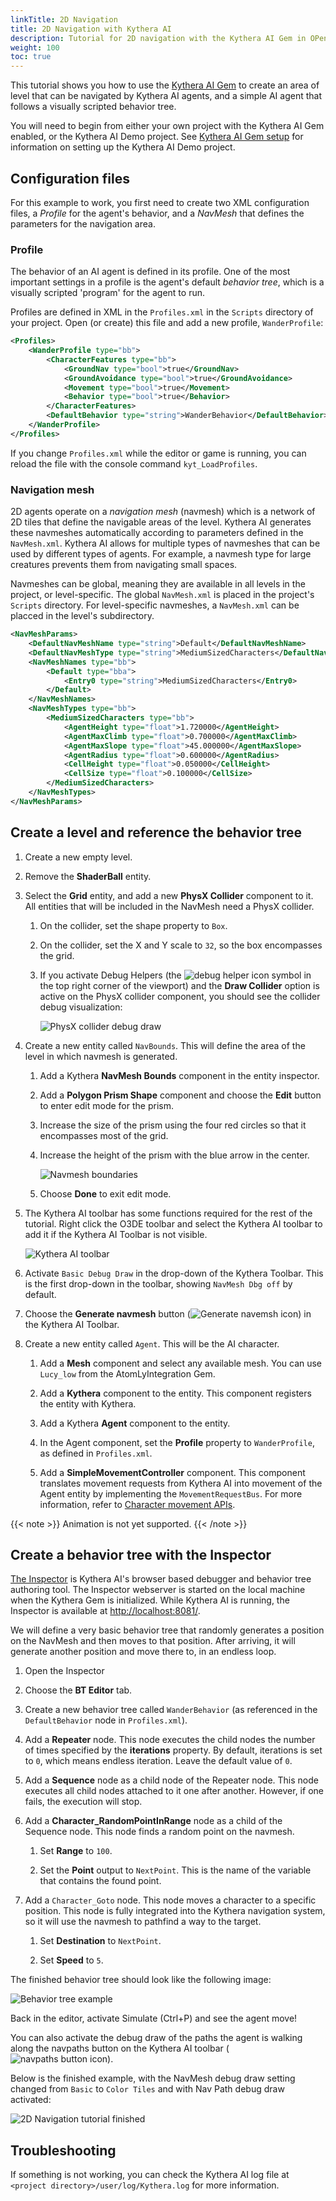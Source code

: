 ```yaml
---
linkTitle: 2D Navigation
title: 2D Navigation with Kythera AI
description: Tutorial for 2D navigation with the Kythera AI Gem in OPen 3D Engine (O3DE)
weight: 100
toc: true
---
```


This tutorial shows you how to use the [Kythera AI Gem](/docs/user-guide/gems/reference/kythera-ai/) to create an area of level that can be navigated by Kythera AI agents, and a simple AI agent that follows a visually scripted behavior tree.

You will need to begin from either your own project with the Kythera AI Gem enabled, or the Kythera AI Demo project. See [Kythera AI Gem setup](/docs/user-guide/gems/reference/kythera-ai/kythera-ai-gem-setup/) for information on setting up the Kythera AI Demo project.

## Configuration files

For this example to work, you first need to create two XML configuration files, a *Profile* for the agent's behavior, and a *NavMesh* that defines the parameters for the navigation area.

### Profile

The behavior of an AI agent is defined in its profile. One of the most important settings in a profile is the agent's default *behavior tree*, which is a visually scripted 'program' for the agent to run.

Profiles are defined in XML in the `Profiles.xml` in the `Scripts` directory of your project. Open (or create) this file and add a new profile, `WanderProfile`:

```xml
<Profiles>
    <WanderProfile type="bb">
        <CharacterFeatures type="bb">
            <GroundNav type="bool">true</GroundNav>
            <GroundAvoidance type="bool">true</GroundAvoidance>
            <Movement type="bool">true</Movement>
            <Behavior type="bool">true</Behavior>
        </CharacterFeatures>
        <DefaultBehavior type="string">WanderBehavior</DefaultBehavior>
    </WanderProfile>
</Profiles>
```

If you change `Profiles.xml` while the editor or game is running, you can reload the file with the console command `kyt_LoadProfiles`.

### Navigation mesh

2D agents operate on a *navigation mesh* (navmesh) which is a network of 2D tiles that define the navigable areas of the level. Kythera AI generates these navmeshes automatically according to parameters defined in the `NavMesh.xml`. Kythera AI allows for multiple types of navmeshes that can be used by different types of agents. For example, a navmesh type for large creatures prevents them from navigating small spaces.

Navmeshes can be global, meaning they are available in all levels in the project, or level-specific. The global `NavMesh.xml` is placed in the project's `Scripts` directory. For level-specific navmeshes, a `NavMesh.xml` can be placced in the level's subdirectory.

```xml
<NavMeshParams>
    <DefaultNavMeshName type="string">Default</DefaultNavMeshName>
    <DefaultNavMeshType type="string">MediumSizedCharacters</DefaultNavMeshType>
    <NavMeshNames type="bb">
        <Default type="bba">
            <Entry0 type="string">MediumSizedCharacters</Entry0>
        </Default>
    </NavMeshNames>
    <NavMeshTypes type="bb">
        <MediumSizedCharacters type="bb">
            <AgentHeight type="float">1.720000</AgentHeight>
            <AgentMaxClimb type="float">0.700000</AgentMaxClimb>
            <AgentMaxSlope type="float">45.000000</AgentMaxSlope>
            <AgentRadius type="float">0.600000</AgentRadius>
            <CellHeight type="float">0.050000</CellHeight>
            <CellSize type="float">0.100000</CellSize>
        </MediumSizedCharacters>
    </NavMeshTypes>
</NavMeshParams>
```

## Create a level and reference the behavior tree

1. Create a new empty level.

1. Remove the **ShaderBall** entity.

1. Select the **Grid** entity, and add a new **PhysX Collider** component to it. All entities that will be included in the NavMesh need a PhysX collider.

    1. On the collider, set the shape property to `Box`.

    1. On the collider, set the X and Y scale to `32`, so the box encompasses the grid.

    1. If you activate Debug Helpers (the ![debug helper icon](/images/learning-guide/tutorials/ai/debug-helpers.png) symbol in the top right corner of the viewport) and the **Draw Collider** option is active on the PhysX collider component, you should see the collider debug visualization:
    
        ![PhysX collider debug draw](/images/learning-guide/tutorials/ai/collider.png)

1. Create a new entity called `NavBounds`. This will define the area of the level in which navmesh is generated.

    1. Add a Kythera **NavMesh Bounds** component in the entity inspector.

    1. Add a **Polygon Prism Shape** component and choose the **Edit** button to enter edit mode for the prism.

    1. Increase the size of the prism using the four red circles so that it encompasses most of the grid.
    
    1. Increase the height of the prism with the blue arrow in the center.

        ![Navmesh boundaries](/images/learning-guide/tutorials/ai/navmesh-boundaries-edit.png)
    
    1. Choose **Done** to exit edit mode.

1. The Kythera AI toolbar has some functions required for the rest of the tutorial. Right click the O3DE toolbar and select the Kythera AI toolbar to add it if the Kythera AI Toolbar is not visible.
    
    ![Kythera AI toolbar](/images/learning-guide/tutorials/ai/kythera-toolbar.png)

1. Activate `Basic Debug Draw` in the drop-down of the Kythera Toolbar. This is the first drop-down in the toolbar, showing  `NavMesh Dbg off` by default.

1. Choose the **Generate navmesh** button (![Generate navemsh icon](/images/user-guide/gems/kythera-ai/toolbar-generate-navmesh.png)) in the Kythera AI Toolbar.

1. Create a new entity called `Agent`. This will be the AI character.

    1. Add a **Mesh** component and select any available mesh. You can use `Lucy_low` from the AtomLyIntegration Gem.

    1. Add a **Kythera** component to the entity. This component registers the entity with Kythera.

    1. Add a Kythera **Agent** component to the entity.
    
    1. In the Agent component, set the **Profile** property to `WanderProfile`, as defined in `Profiles.xml`.

    1. Add a **SimpleMovementController** component. This component translates movement requests from Kythera AI into movement of the Agent entity by implementing the `MovementRequestBus`. For more information, refer to [Character movement APIs](/docs/user-guide/gems/reference/kythera-ai/character-movement-apis).
    
{{< note >}}
Animation is not yet supported.
{{< /note >}}

## Create a behavior tree with the Inspector

[The Inspector](/docs/user-guide/gems/reference/kythera-ai/introduction-to-the-inspector/) is Kythera AI's browser based debugger and behavior tree authoring tool. The Inspector webserver is started on the local machine when the Kythera Gem is initialized. While Kythera AI is running, the Inspector is available at [http://localhost:8081/](http://localhost:8081/).

We will define a very basic behavior tree that randomly generates a position on the NavMesh and then moves to that position. After arriving, it will generate another position and move there to, in an endless loop.

1. Open the Inspector

1. Choose the **BT Editor** tab.

1.  Create a new behavior tree called `WanderBehavior` (as referenced in the `DefaultBehavior` node in `Profiles.xml`).

1. Add a **Repeater** node. This node executes the child nodes the number of times specified by the **iterations** property. By default, iterations is set to `0`, which means endless iteration. Leave the default value of `0`.

1. Add a **Sequence** node as a child node of the Repeater node. This node executes all child nodes attached to it one after another. However, if one fails, the execution will stop.

1. Add a **Character_RandomPointInRange** node as a child of the Sequence node. This node finds a random point on the navmesh.

    1. Set **Range** to `100`.

    1. Set the **Point** output to `NextPoint`. This is the name of the variable that contains the found point.

1. Add a `Character_Goto` node. This node moves a character to a specific position. This node is fully integrated into the Kythera navigation system, so it will use the navmesh to pathfind a way to the target.

    1. Set **Destination** to `NextPoint`.

    1. Set **Speed** to `5`.

The finished behavior tree should look like the following image:

![Behavior tree example](/images/learning-guide/tutorials/ai/behavior-tree.png)
        
Back in the editor, activate Simulate (Ctrl+P) and see the agent move!

You can also activate the debug draw of the paths the agent is walking along the navpaths button on the Kythera AI toolbar (![navpaths button icon](/images/learning-guide/tutorials/ai/toolbar-navpaths.png)).

Below is the finished example, with the NavMesh debug draw setting changed from `Basic` to `Color Tiles` and with Nav Path debug draw activated:

![2D Navigation tutorial finished](/images/learning-guide/tutorials/ai/finished.png)

## Troubleshooting

If something is not working, you can check the Kythera AI log file at `<project directory>/user/log/Kythera.log` for more information.
